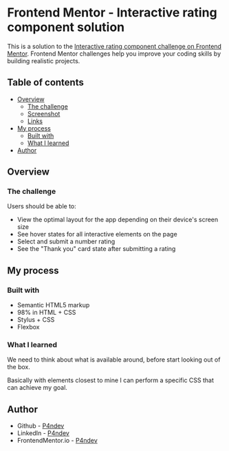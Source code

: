 # Frontend Mentor - Interactive rating component solution

This is a solution to the [Interactive rating component challenge on Frontend Mentor](https://www.frontendmentor.io/challenges/interactive-rating-component-koxpeBUmI). Frontend Mentor challenges help you improve your coding skills by building realistic projects. 

## Table of contents

- [Overview](#overview)
  - [The challenge](#the-challenge)
  - [Screenshot](#screenshot)
  - [Links](#links)
- [My process](#my-process)
  - [Built with](#built-with)
  - [What I learned](#what-i-learned)
- [Author](#author)

## Overview

### The challenge

Users should be able to:

- View the optimal layout for the app depending on their device's screen size
- See hover states for all interactive elements on the page
- Select and submit a number rating
- See the "Thank you" card state after submitting a rating

## My process

### Built with

- Semantic HTML5 markup
- 98% in HTML + CSS
- Stylus + CSS
- Flexbox

### What I learned

We need to think about what is available around, before start looking out of the box.

Basically with elements closest to mine I can perform a specific CSS that can achieve my goal.

## Author

- Github - [P4ndev](https://github.com/p4ndev)
- LinkedIn - [P4ndev](https://www.linkedin.com/in/p4ndev)
- FrontendMentor.io - [P4ndev](https://www.frontendmentor.io/profile/p4ndev)
